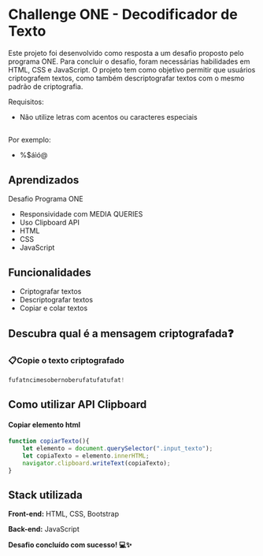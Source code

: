 
# Challenge ONE - Decodificador de Texto

Este projeto foi desenvolvido como resposta a um desafio proposto pelo programa ONE. Para concluir o desafio, foram necessárias habilidades em HTML, CSS e JavaScript. O projeto tem como objetivo permitir que usuários criptografem textos, como também descriptografar textos com o mesmo padrão de criptografia.

Requisitos:
- Não utilize letras com acentos ou caracteres especiais
##
Por exemplo:
- %$áìó@

## Aprendizados

Desafio Programa ONE

- Responsividade com MEDIA QUERIES
- Uso Clipboard API
- HTML
- CSS
- JavaScript

## Funcionalidades

- Criptografar textos
- Descriptografar textos 
- Copiar e colar textos


## Descubra qual é a mensagem criptografada❓

### 📋Copie o texto criptografado
```javascript
fufatncimesobernoberufatufatufat!   
```


## Como utilizar API Clipboard

#### Copiar elemento html

```javascript
function copiarTexto(){
    let elemento = document.querySelector(".input_texto");
    let copiaTexto = elemento.innerHTML;
    navigator.clipboard.writeText(copiaTexto);
}    
```


## Stack utilizada

**Front-end:** HTML, CSS, Bootstrap

**Back-end:** JavaScript

**Desafio concluído com sucesso! 💻✨**
